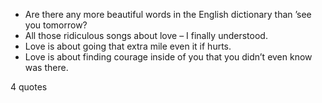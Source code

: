  - Are there any more beautiful words in the English dictionary than ’see you tomorrow?
 - All those ridiculous songs about love – I finally understood.
 - Love is about going that extra mile even it if hurts.
 - Love is about finding courage inside of you that you didn’t even know was there.

4 quotes